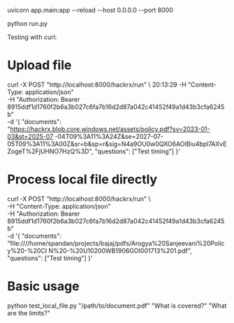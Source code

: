 uvicorn app.main:app --reload --host 0.0.0.0 --port 8000

python run.py



  Testing with curl:
# Upload file
curl -X POST "http://localhost:8000/hackrx/run" \                                        20:13:29
                             -H "Content-Type: application/json" \
                             -H "Authorization: Bearer 8915ddf1d1760f2b6a3b027c6fa7b16d2d87a042c41452f49a1d43b3cfa6245b"
 \
                             -d '{
                           "documents": "https://hackrx.blob.core.windows.net/assets/policy.pdf?sv=2023-01-03&st=2025-07
-04T09%3A11%3A24Z&se=2027-07-05T09%3A11%3A00Z&sr=b&sp=r&sig=N4a9OU0w0QXO6AOIBiu4bpl7AXvEZogeT%2FjUHNO7HzQ%3D",
                           "questions": ["Test timing"]
                         }'

# Process local file directly
curl -X POST "http://localhost:8000/hackrx/run" \                                    
                             -H "Content-Type: application/json" \
                             -H "Authorization: Bearer 8915ddf1d1760f2b6a3b027c6fa7b16d2d87a042c41452f49a1d43b3cfa6245b"
 \
                             -d '{
                           "documents": "file:////home/spandan/projects/bajaj/pdfs/Arogya%20Sanjeevani%20Policy%20-%20CI
N%20-%20U10200WB1906GOI001713%201.pdf",
                           "questions": ["Test timing"]
                         }'


# Basic usage
  python test_local_file.py "/path/to/document.pdf" "What is covered?" "What are the limits?"